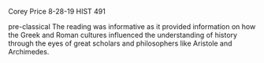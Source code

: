 Corey Price
8-28-19
HIST 491

pre-classical
The reading was informative as it provided information on how the Greek and Roman cultures influenced the understanding of history through the eyes of great scholars and philosophers like Aristole and Archimedes.
